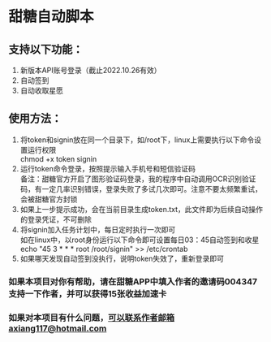 # 甜糖自动脚本

## 支持以下功能：
1. 新版本API账号登录（截止2022.10.26有效）
2. 自动签到
3. 自动收取星愿

## 使用方法：
1. 将token和signin放在同一个目录下，如/root下，linux上需要执行以下命令设置运行权限  
   chmod +x token signin
2. 运行token命令登录，按照提示输入手机号和短信验证码  
   备注：甜糖官方开启了图形验证码登录，我的程序中自动调用OCR识别验证码，有一定几率识别错误，登录失败了多试几次即可。注意不要太频繁重试，会被甜糖官方封锁
3. 如果上一步提示成功，会在当前目录生成token.txt，此文件即为后续自动操作的登录凭证，不可删除
4. 将signin加入任务计划中，每日定时执行一次即可  
   如在linux中，以root身份运行以下命令即可设置每日03：45自动签到和收星  
   echo "45 3 * * * root /root/signin" >> /etc/crontab
5. 如果哪天发现自动签到没执行，说明token失效了，重新登录即可


### 如果本项目对你有帮助，请在甜糖APP中填入作者的邀请码004347支持一下作者，并可以获得15张收益加速卡


### 如果对本项目有什么问题，可以联系作者邮箱axiang117@hotmail.com